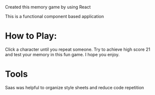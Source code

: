 Created this memory game by using React

This is a functional component based application

# How to Play:

Click a character until you repeat someone. Try to achieve high score 21 and test
your memory in this fun game. I hope you enjoy.

# Tools

Saas was helpful to organize style sheets and reduce code repetition
